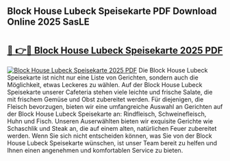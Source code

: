 ## Block House Lubeck Speisekarte PDF Download Online 2025 SasLE

# <h2><a href="http://gc7icg.nevu.top/?p=Block+House+Lubeck+Speisekarte">🔗 👉🔴 Block House Lubeck Speisekarte 2025 PDF</a></h2>

[![Block House Lubeck Speisekarte 2025 PDF](https://i.imgur.com/dBaPXMq.png)](http://gc7icg.nevu.top/?p=Block+House+Lubeck+Speisekarte)
Die Block House Lubeck Speisekarte ist nicht nur eine Liste von Gerichten, sondern auch die Möglichkeit, etwas Leckeres zu wählen. Auf der Block House Lubeck Speisekarte unserer Cafeteria stehen viele leichte und frische Salate, die mit frischem Gemüse und Obst zubereitet werden. Für diejenigen, die Fleisch bevorzugen, bieten wir eine umfangreiche Auswahl an Gerichten auf der Block House Lubeck Speisekarte an: Rindfleisch, Schweinefleisch, Huhn und Fisch. Unseren Auserwählten bieten wir exquisite Gerichte wie Schaschlik und Steak an, die auf einem alten, natürlichen Feuer zubereitet werden. Wenn Sie sich nicht entscheiden können, was Sie von der Block House Lubeck Speisekarte wünschen, ist unser Team bereit zu helfen und Ihnen einen angenehmen und komfortablen Service zu bieten.
